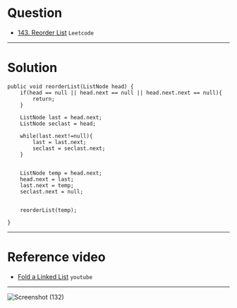 # Question
- [143. Reorder List](https://leetcode.com/problems/reorder-list/) `Leetcode`


<hr>

# Solution

 
    public void reorderList(ListNode head) {
        if(head == null || head.next == null || head.next.next == null){
            return;
        }
        
        ListNode last = head.next;
        ListNode seclast = head;
        
        while(last.next!=null){
            last = last.next;
            seclast = seclast.next;
        }
        
               
        ListNode temp = head.next;
        head.next = last;
        last.next = temp;
        seclast.next = null;
        
        
        reorderList(temp);  
 
    }

 <hr>   

 # Reference video
 - [Fold a Linked List](https://www.youtube.com/watch?v=U4M9O8UxB6I) `youtube`


 <hr>

![Screenshot (132)](https://user-images.githubusercontent.com/66193463/135320593-5f2d86c6-b727-47b0-b0aa-caf923131106.png)
